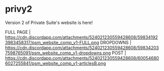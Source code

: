 # privy2

Version 2 of Private Suite's website is here!

FULL PAGE | https://cdn.discordapp.com/attachments/524021230559428608/598341923983458317/psm_website_comp_v1-FULL.png
DROPDOWNS | https://cdn.discordapp.com/attachments/524021230559428608/598342037598765091/psm_website_comp_v1-dropdowns.png
POST | https://cdn.discordapp.com/attachments/524021230559428608/600546806027255841/psm_website_comp_v1-articlesB.png
